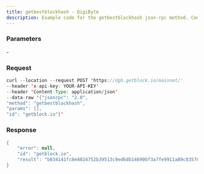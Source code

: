```yaml
---
title: getbestblockhash - DigiByte
description: Example code for the getbestblockhash json-rpc method. Сomplete guide on how to use getbestblockhash json-rpc in GetBlock.io Web3 documentation.
---
```


### Parameters


\-

### Request

``` java
curl --location --request POST 'https://dgb.getblock.io/mainnet/' 
--header 'x-api-key: YOUR-API-KEY' 
--header 'Content-Type: application/json' 
--data-raw '{"jsonrpc": "2.0",
"method": "getbestblockhash",
"params": [],
"id": "getblock.io"}'
```

###  Response

``` java
{
    "error": null,
    "id": "getblock.io",
    "result": "b034141fc8e8024752b39513c9ed6db14690bf3a7fe9911a89c83578a73f0457"
}
```


